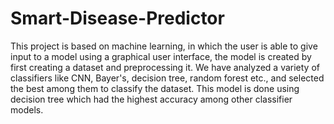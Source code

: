 # Smart-Disease-Predictor


This project is based on machine learning, in which the user is able to give input to a model using a graphical user interface, the model is created by first creating a dataset and preprocessing it. We have analyzed a variety of classifiers like CNN, Bayer's, decision tree, random forest etc., and selected the best among them to classify the dataset. This model is done using decision tree which had the highest accuracy among other classifier models.

